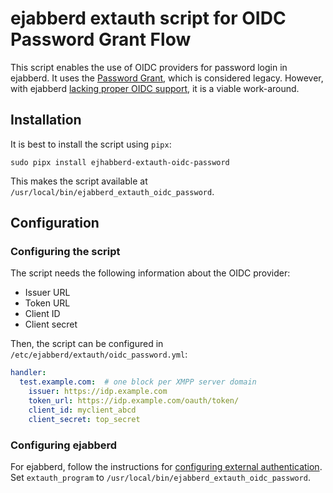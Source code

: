 # ejabberd extauth script for OIDC Password Grant Flow

This script enables the use of OIDC providers for password login in ejabberd.
It uses the [Password Grant](https://oauth.net/2/grant-types/password/), which
is considered legacy. However, with ejabberd [lacking proper OIDC support](https://github.com/processone/ejabberd/issues/3437),
it is a viable work-around.

## Installation

It is best to install the script using `pipx`:

```shell
sudo pipx install ejhabberd-extauth-oidc-password
```

This makes the script available at `/usr/local/bin/ejabberd_extauth_oidc_password`.

## Configuration

### Configuring the script

The script needs the following information about the OIDC provider:

* Issuer URL
* Token URL
* Client ID
* Client secret

Then, the script can be configured in `/etc/ejabberd/extauth/oidc_password.yml`:

```yaml
handler:
  test.example.com:  # one block per XMPP server domain
    issuer: https://idp.example.com
    token_url: https://idp.example.com/oauth/token/
    client_id: myclient_abcd
    client_secret: top_secret
```

### Configuring ejabberd

For ejabberd, follow the instructions for [configuring external authentication](https://docs.ejabberd.im/admin/configuration/authentication/#external-script).
Set `extauth_program` to `/usr/local/bin/ejabberd_extauth_oidc_password`.
